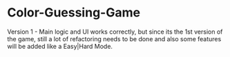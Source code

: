 # Color-Guessing-Game

Version 1 - Main logic and UI works correctly, but since its the 1st version of the game, still a lot of refactoring needs to be
done and also some features will be added like a Easy|Hard Mode.
